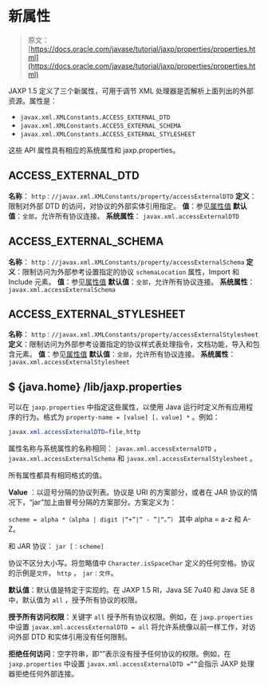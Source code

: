 # 新属性

> 原文： [https://docs.oracle.com/javase/tutorial/jaxp/properties/properties.html](https://docs.oracle.com/javase/tutorial/jaxp/properties/properties.html)

JAXP 1.5 定义了三个新属性，可用于调节 XML 处理器是否解析上面列出的外部资源。属性是：

*   `javax.xml.XMLConstants.ACCESS_EXTERNAL_DTD`
*   `javax.xml.XMLConstants.ACCESS_EXTERNAL_SCHEMA`
*   `javax.xml.XMLConstants.ACCESS_EXTERNAL_STYLESHEET`

这些 API 属性具有相应的系统属性和 jaxp.properties。

## ACCESS_EXTERNAL_DTD

**名称**： `http：//javax.xml.XMLConstants/property/accessExternalDTD`
**定义**：限制对外部 DTD 的访问，对协议的外部实体引用指定。
**值**：参见[属性值](#values)
**默认值**：`全部`，允许所有协议连接。
**系统属性**： `javax.xml.accessExternalDTD`

## ACCESS_EXTERNAL_SCHEMA

**名称**： `http：//javax.xml.XMLConstants/property/accessExternalSchema`
**定义**：限制访问为外部参考设置指定的协议 `schemaLocation` 属性，Import 和 Include 元素。
**值**：参见[属性值](#values)
**默认值**：`全部`，允许所有协议连接。
**系统属性**： `javax.xml.accessExternalSchema`

## ACCESS_EXTERNAL_STYLESHEET

**名称**： `http：//javax.xml.XMLConstants/property/accessExternalStylesheet`
**定义**：限制访问为外部参考设置指定的协议样式表处理指令，文档功能，导入和包含元素。
**值**：参见[属性值](#values)
**默认值**：`全部`，允许所有协议连接。
**系统属性**： `javax.xml.accessExternalStylesheet`

## $ {java.home} /lib/jaxp.properties

可以在 `jaxp.properties` 中指定这些属性，以使用 Java 运行时定义所有应用程序的行为。格式为 `property-name = [value] [，value] *` 。例如：

```java
javax.xml.accessExternalDTD=file,http

```

属性名称与系统属性的名称相同： `javax.xml.accessExternalDTD` ， `javax.xml.accessExternalSchema` 和 `javax.xml.accessExternalStylesheet` 。

所有属性都具有相同格式的值。

**Value** ：以逗号分隔的协议列表。协议是 URI 的方案部分，或者在 JAR 协议的情况下，“jar”加上由冒号分隔的方案部分。方案定义为：

`scheme = alpha *（alpha | digit |“+”|“ - ”|“。”）`
其中 alpha = a-z 和 A-Z。

和 JAR 协议：
`jar [：scheme]`

协议不区分大小写。将忽略值中 `Character.isSpaceChar` 定义的任何空格。协议的示例是`文件`， `http` ， `jar：文件`。

**默认值**：默认值是特定于实现的。在 JAXP 1.5 RI，Java SE 7u40 和 Java SE 8 中，默认值为 `all` ，授予所有协议的权限。

**授予所有访问权限**：关键字 `all` 授予所有协议权限。例如，在 `jaxp.properties` 中设置 `javax.xml.accessExternalDTD = all` 将允许系统像以前一样工作，对访问外部 DTD 和实体引用没有任何限制。

**拒绝任何访问**：空字符串，即“”表示没有授予任何协议的权限。例如，在 `jaxp.properties` 中设置 `javax.xml.accessExternalDTD =“”`会指示 JAXP 处理器拒绝任何外部连接。